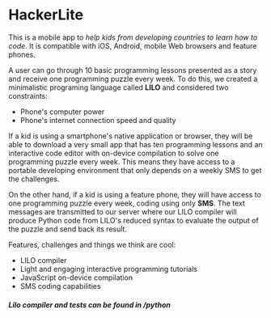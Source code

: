 HackerLite
=====================

This is a mobile app to *help kids from developing countries to learn how to code*. It is compatible with iOS, Android, mobile Web browsers and feature phones. 

A user can go through 10 basic programming lessons presented as a story and receive one programming puzzle every week. To do this, we created a minimalistic programing language called **LILO** and considered two constraints:

* Phone's computer power
* Phone's internet connection speed and quality

If a kid is using a smartphone's native application or browser, they will be able to download a very small app that has ten programming lessons and an interactive code editor with on-device compilation to solve one programming puzzle every week. This means they have access to a portable developing environment that only depends on a weekly SMS to get the challenges.

On the other hand, if a kid is using a feature phone, they will have access to one programming puzzle every week, coding using only **SMS**. The text messages are transmitted to our server where our LILO compiler will produce Python code from LILO's reduced syntax to evaluate the output of the puzzle and send back its result.

Features, challenges and things we think are cool:
* LILO compiler
* Light and engaging interactive programming tutorials
* JavaScript on-device compilation
* SMS coding capabilities


##### Lilo compiler and tests can be found in /python
